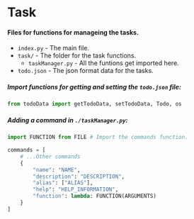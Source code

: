 # Task
#### Files for functions for manageing the tasks.
* `index.py` - The main file.
* `task/` - The folder for the task functions.
    * `taskManager.py` - All the funtions get imported here.
* `todo.json` - The json format data for the tasks.
##### Import functions for getting and setting the `todo.json` file:
```python
from todoData import getTodoData, setTodoData, Todo, os
```
##### Adding a command in `./taskManager.py`:
```python
import FUNCTION from FILE # Import the commands function.

commands = [
    # ...Other commands
    {
        "name": "NAME",
        "description": "DESCRIPTION",
        "alias": ["ALIAS"],
        "help": "HELP_INFORMATION",
        "function": lambda: FUNCTION(ARGUMENTS)
    }
]